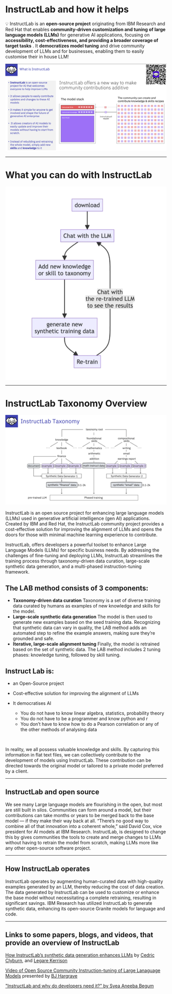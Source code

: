# InstructLab and how it helps


:bulb:
InstructLab is an **open-source project** originating from IBM Research and Red Hat that enables **community-driven customization and tuning of large language models (LLMs)** for generative AI applications, focusing on **accessibility, cost-effectiveness, and providing a broader coverage of target tasks** . It **democratizes model tuning** and drive community development of LLMs and for businesses, enabling them to easily customise their in house LLM!



![InstructLab](graphics/whatisinstructlab.png)

---

# What you can do with InstructLab

![What InstructLab does](graphics/ILprocess.png)

---

# InstructLab Taxonomy Overview

![InstructLab workflow](graphics/Instructlabtaxonomyoverview.png)

InstructLab is an open source project for enhancing large language models (LLMs) used in generative artificial intelligence (gen AI) applications. Created by IBM and Red Hat, the InstructLab community project provides a cost-effective solution for improving the alignment of LLMs and opens the doors for those with minimal machine learning experience to contribute.

InstructLab, offers developers a powerful toolset to enhance Large Language Models (LLMs) for specific business needs. By addressing the challenges of fine-tuning and deploying LLMs, InstructLab streamlines the training process through taxonomy-driven data curation, large-scale synthetic data generation, and a multi-phased instruction-tuning framework.


## The LAB method consists of 3 components:
- **Taxonomy-driven data curation** Taxonomy is a set of diverse training data curated by humans as examples of new knowledge and skills for the model.
- **Large-scale synthetic data generation** The model is then used to generate new examples based on the seed training data. Recognizing that synthetic data can vary in quality, the LAB method adds an automated step to refine the example answers, making sure they’re grounded and safe.
- **Iterative, large-scale alignment tuning** Finally, the model is retrained based on the set of synthetic data. The LAB method includes 2 tuning phases: knowledge tuning, followed by skill tuning.

## Instruct Lab is:
- an Open-Source project
- Cost-effective solution for improving the alignment of LLMs 
- It democratises AI 
  - You do not have to know linear algebra, statistics, probability theory  
  - You do not have to be a programmer and know python and r 
  - You don’t have to know how to do a Pearson correlation or any of the other methods of analysing data  

              

In reality, we all possess valuable knowledge and skills. By capturing this information in flat text files, we can collectively contribute to the development of models using InstructLab. These contribution can be directed towards the original model or tailored to a private model preferred by a client.

---

## InstructLab and open source
We see many Large language models are flourishing in the open, but most are still built in silos. Communities can form around a model, but their contributions can take months or years to be merged back to the base model — if they make their way back at all.
“There’s no good way to combine all of that innovation into a coherent whole,” said David Cox, vice president for AI models at IBM Research.  InstructLab, is designed to change this by gives communities the tools to create and merge changes to LLMs without having to retrain the model from scratch, making LLMs more like any other open-source software project.

---

## How InstructLab operates
InstructLab operates by augmenting human-curated data with high-quality examples generated by an LLM, thereby reducing the cost of data creation. The data generated by InstructLab can be used to customize or enhance the base model without necessitating a complete retraining, resulting in significant savings. IBM Research has utilized InstructLab to generate synthetic data, enhancing its open-source Granite models for language and code.

---

## Links to some papers, blogs, and videos, that provide an overview of InstructLab

[How InstructLab’s synthetic data generation enhances LLMs](https://www.redhat.com/en/blog/how-instructlabs-synthetic-data-generation-enhances-llms)
by [Cedric Clyburn](https://www.redhat.com/en/authors/cedric-clyburn), and [Legare Kerrison](https://www.redhat.com/en/authors/legare-kerrison)

[Video of Open Source Community Instruction-tuning of Large Lanaguage Models](https://www.youtube.com/watch?v=l-Nq2b8Y-mA)
presented by [BJ Hargrave](https://www.linkedin.com/in/bjhargrave/)

["InstructLab and why do developers need it?" by Syea Aneeba Begum](https://developer.ibm.com/articles/awb-instructlab-why-developers-need-it/)


